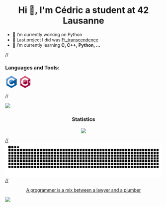 <h1 align="center">Hi 👋, I'm Cédric a student at 42 Lausanne</h1>

- 🔭 I’m currently working on Python
- 🤝 Last project I did was [Ft_transcendence](https://github.com/CMY42/Ft_transcendance)
- 🌱 I’m currently learning **C, C++, Python, ...**


//</div><h3 align="left">Languages and Tools:</h3>
<p align="left">
<img src="https://raw.githubusercontent.com/teamedwardforever/Readme-Generator/71f25dd8b98329b168142a6b782a107b75eab178/svg/Skills/Languages/c-original.svg" alt="C" width="40" height="40"/>
<img src="https://raw.githubusercontent.com/teamedwardforever/Readme-Generator/71f25dd8b98329b168142a6b782a107b75eab178/svg/Skills/Languages/cplusplus-original.svg" alt="CPP" width="40" height="40"/>
</p>//

<img src="https://user-images.githubusercontent.com/73097560/115834477-dbab4500-a447-11eb-908a-139a6edaec5c.gif"><h3 align="center">Statistics</h3>
<div align="center">
<a href="https://github.com/CMY42">
<img align="center" src="http://github-profile-summary-cards.vercel.app/api/cards/profile-details?username=CMY42&theme=default" height="180em" />
</div>
  
//<picture>
  <source media="(prefers-color-scheme: dark)" srcset="https://raw.githubusercontent.com/CMY42/CMY42/output/github-contribution-grid-snake-dark.svg">
  <source media="(prefers-color-scheme: light)" srcset="https://raw.githubusercontent.com/CMY42/CMY42/output/github-contribution-grid-snake.svg">
  <img alt="github contribution grid snake animation" src="https://raw.githubusercontent.com/CMY42/CMY42/output/github-contribution-grid-snake.svg">
</picture>//

<div align="center">
  <p>A programmer is a mix between a lawyer and a plumber</p>
</div>

<img src="https://raw.githubusercontent.com/Trilokia/Trilokia/379277808c61ef204768a61bbc5d25bc7798ccf1/bottom_header.svg" />
